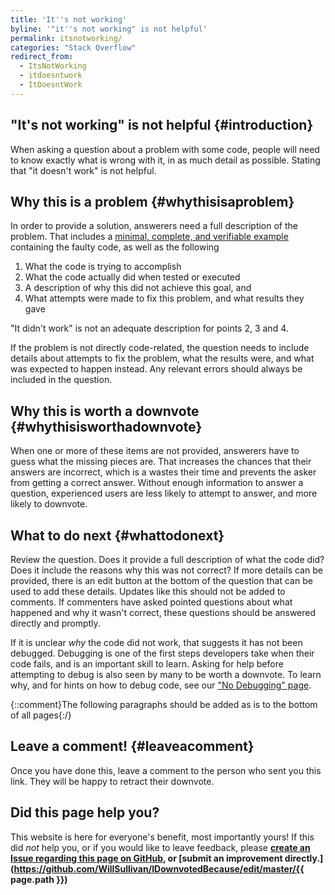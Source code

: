 ```yaml
---
title: 'It''s not working'
byline: '"it''s not working" is not helpful'
permalink: itsnotworking/
categories: "Stack Overflow"
redirect_from:
  - ItsNotWorking
  - itdoesntwork
  - ItDoesntWork
---
```

## "It's not working" is not helpful {#introduction}
When asking a question about a problem with some code, people will need to know exactly what is wrong with it, in as much detail as possible. Stating that "it doesn't work" is not helpful.

## Why this is a problem {#whythisisaproblem}
In order to provide a solution, answerers need a full description of the problem. That includes a [minimal, complete, and verifiable example](https://stackoverflow.com/help/mcve) containing the faulty code, as well as the following

 1. What the code is trying to accomplish
 2. What the code actually did when tested or executed
 3. A description of why this did not achieve this goal, and
 4. What attempts were made to fix this problem, and what results they gave

"It didn't work" is not an adequate description for points 2, 3 and 4.

If the problem is not directly code-related, the question needs to include details about attempts to fix the problem, what the results were, and what was expected to happen instead. Any relevant errors should always be included in the question.

## Why this is worth a downvote {#whythisisworthadownvote}
When one or more of these items are not provided, answerers have to guess what the missing pieces are. That increases the chances that their answers are incorrect, which is a wastes their time and prevents the asker from getting a correct answer. Without enough information to answer a question, experienced users are less likely to attempt to answer, and more likely to downvote. 

## What to do next {#whattodonext}
Review the question. Does it provide a full description of what the code did? Does it include the reasons why this was not correct? If more details can be provided, there is an edit button at the bottom of the question that can be used to add these details. Updates like this should not be added to comments. If commenters have asked pointed questions about what happened and why it wasn't correct, these questions should be answered directly and promptly.

If it is unclear *why* the code did not work, that suggests it has not been debugged. Debugging is one of the first steps developers take when their code fails, and is an important skill to learn. Asking for help before attempting to debug is also seen by many to be worth a downvote. To learn why, and for hints on how to debug code, see our ["No Debugging" page](http://idownvotedbecau.se/nodebugging/).

{::comment}The following paragraphs should be added as is to the bottom of all pages{:/}
## Leave a comment! {#leaveacomment}
Once you have done this, leave a comment to the person who sent you this link. They will be happy to retract their downvote.

## Did this page help you?
This website is here for everyone's benefit, most importantly yours! If this did <i>not</i> help you, or if you would like to leave feedback, please **[create an Issue regarding this page on GitHub,](https://github.com/WillSullivan/IDownvotedBecause/issues/new) or [submit an improvement directly.](https://github.com/WillSullivan/IDownvotedBecause/edit/master/{{ page.path }})**
